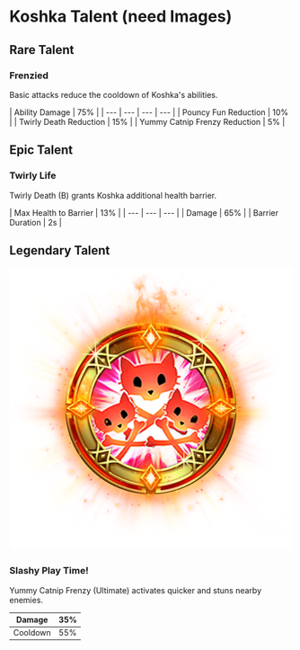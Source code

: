 # Koshka Talent \(need Images\)

## Rare Talent

### Frenzied

Basic attacks reduce the cooldown of Koshka's abilities.

| Ability Damage | 75% |
| --- | --- | --- | --- |
| Pouncy Fun Reduction | 10% |
| Twirly Death Reduction | 15% |
| Yummy Catnip Frenzy Reduction | 5% |

## Epic Talent

### Twirly Life

Twirly Death \(B\) grants Koshka additional health barrier.

| Max Health to Barrier | 13% |
| --- | --- | --- |
| Damage | 65% |
| Barrier Duration | 2s |

## Legendary Talent

![](../../.gitbook/assets/koshka_legendary.png)

### Slashy Play Time!

Yummy Catnip Frenzy \(Ultimate\) activates quicker and stuns nearby enemies.

| Damage | 35% |
| --- | --- |
| Cooldown | 55% |

